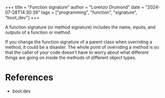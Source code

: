 +++
title = "Function signature"
author = "Lorenzo Drumond"
date = "2024-07-28T14:30:39"
tags = ["programming",  "function",  "signature",  "boot_dev"]
+++



A function signature (or method signature) includes the name, inputs, and outputs of a function or method.

If you change the function signature of a parent class when overriding a method, it could be a disaster. The whole point of overriding a method is so that the caller of your code doesn't have to worry about what different things are going on inside the methods of different object types.

# References

- boot.dev
